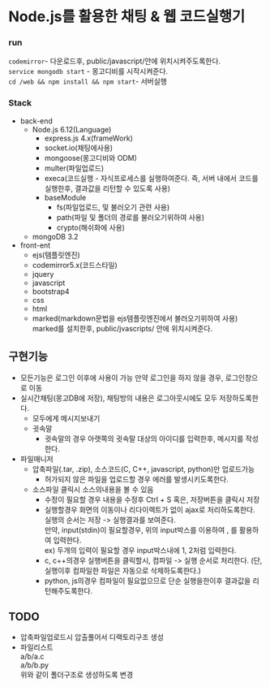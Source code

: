
# Node.js를 활용한 채팅 & 웹 코드실행기
  
  
### run
`codemirror`- 다운로드후, public/javascript/안에 위치시켜주도록한다.  
`service mongodb start` - 몽고디비를 시작시켜준다.  
`cd /web && npm install && npm start`- 서버실행

### Stack
- back-end
    - Node.js 6.12(Language)
        - express.js 4.x(frameWork)
	    - socket.io(채팅에사용)
	    - mongoose(몽고디비와 ODM)
	    - multer(파일업로드)
        - execa(코드실행 - 자식프로세스를 실행하여준다. 즉, 서버 내에서 코드를 실행한후, 결과값을 리턴할 수 있도록 사용)
	    - baseModule
	        - fs(파일업로드, 및 불러오기 관련 사용)
	        - path(파일 및 폴더의 경로를 불러오기위하여 사용)
	        - crypto(해쉬화에 사용)
    - mongoDB 3.2
- front-ent
    - ejs(템플릿엔진)
    - codemirror5.x(코드스타일)
    - jquery
    - javascript
    - bootstrap4
    - css
    - html
    - marked(markdown문법을 ejs템플릿엔진에서 불러오기위하여 사용)  
    marked를 설치한후, public/jvascripts/ 안에 위치시켜준다.
    
## 구현기능
- 모든기능은 로그인 이후에 사용이 가능 만약 로그인을 하지 않을 경우, 로그인창으로 이동
- 실시간채팅(몽고DB에 저장), 채팅방의 내용은 로그아웃시에도 모두 저장하도록한다.
    - 모두에게 메시지보내기
    - 귓속말
        - 귓속말의 경우 아랫쪽의 귓속말 대상의 아이디를 입력한후, 메시지를 작성한다.
- 파일매니저
    - 압축파일(.tar, .zip), 소스코드(C, C++, javascript, python)만 업로드가능
        - 허가되지 않은 파일을 업로드할 경우 에러를 발생시키도록한다.
    - 소스파일 클릭시 소스의내용을 볼 수 있음
        - 수정이 필요할 경우 내용을 수정후 Ctrl + S 혹은, 저장버튼을 클릭시 저장
        - 실행할경우 화면의 이동이나 리다이렉트가 없이 ajax로 처리하도록한다.  
        실행의 순서는 저장 -> 실행결과를 보여준다.  
        만약, input(stdin)이 필요할경우, 위의 input박스를 이용하여 , 를 활용하여 입력한다.  
        ex) 두개의 입력이 필요할 경우 input박스내에 1, 2처럼 입력한다.
        - c, c++의경우 실행버튼을 클릭할시, 컴파일 -> 실행 순서로 처리한다. (단, 실행이후 컴파일한 파일은 자동으로 삭제하도록한다.)
        - python, js의경우 컴파일이 필요없으므로 단순 실행을한이후 결과값을 리턴해주도록한다.

## TODO
- 압축파일업로드시 압출풀어서 디랙토리구조 생성
- 파일리스트  
a/b/a.c  
a/b/b.py  
위와 같이 폴더구조로 생성하도록 변경